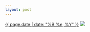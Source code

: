 ```yaml
---
layout: post
---
```


<p>
  <time><a href="/40">{{ page.date | date: "%B %e, %Y" }}</a></time>
  <a href="/40"><img src="{{ site.assets_url }}/40-640.jpg" srcset="{{ site.assets_url }}/40-1280.jpg 1280w, {{ site.assets_url }}/40-960.jpg 960w, {{ site.assets_url }}/40-640.jpg 640w, {{ site.assets_url }}/40-320.jpg 320w" sizes="(min-width: 700px) 50vw, calc(100vw - 2rem)" /></a>
</p>
